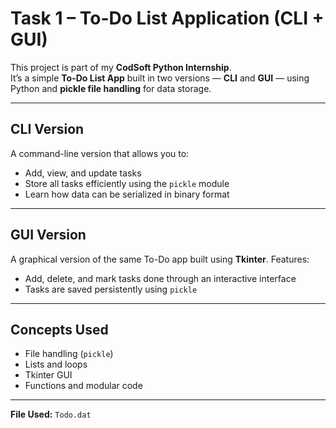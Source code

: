 # Task 1 – To-Do List Application (CLI + GUI)

This project is part of my **CodSoft Python Internship**.  
It’s a simple **To-Do List App** built in two versions — **CLI** and **GUI** — using Python and **pickle file handling** for data storage.

---

## CLI Version
A command-line version that allows you to:
- Add, view, and update tasks
- Store all tasks efficiently using the `pickle` module
- Learn how data can be serialized in binary format

---

## GUI Version
A graphical version of the same To-Do app built using **Tkinter**.
Features:
- Add, delete, and mark tasks done through an interactive interface
- Tasks are saved persistently using `pickle`
  
---

## Concepts Used
- File handling (`pickle`)
- Lists and loops
- Tkinter GUI
- Functions and modular code

---

**File Used:** `Todo.dat`
